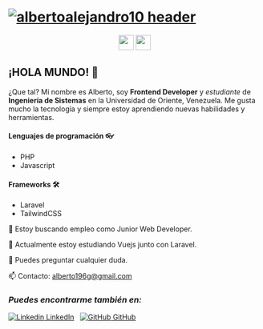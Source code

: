 # [![albertoalejandro10 header](https://raw.albertoalejandro10.github.com/images)](https://albertoalejandro10.github.com)

<p align='center'>
  <a href="https://www.buymeacoffee.com/bBdtMQO"><img height="30" src="https://github.com/WaylonWalker/WaylonWalker/blob/main/icon/by-me-a-coffee.png?raw=true"></a>
  <a href="https://www.linkedin.com/in/albertoalejandro10/"><img height="30" src="./images"></a>
</p>

## ¡HOLA MUNDO! 👋

¿Que tal? Mi nombre es Alberto, soy **Frontend Developer** y _estudiante_ de **Ingeniería de Sistemas** en la Universidad de Oriente, Venezuela.
Me gusta mucho la tecnología y siempre estoy aprendiendo nuevas habilidades y herramientas.
  
  #### **Lenguajes de programación** 👓
   - PHP
   - Javascript
  #### **Frameworks** 🛠
   - Laravel
   - TailwindCSS

 🔭 Estoy buscando empleo como Junior Web Developer.
 
 🌱 Actualmente estoy estudiando Vuejs junto con Laravel.
 
 💬 Puedes preguntar cualquier duda.
 
 📫 Contacto: alberto196g@gmail.com
  
  ### _**Puedes encontrarme también en:**_

[![Linkedin](https://i.stack.imgur.com/gVE0j.png) LinkedIn](https://www.linkedin.com/in/albertoalejandro10/)
&nbsp;
[![GitHub](https://i.stack.imgur.com/tskMh.png) GitHub](https://github.com/albertoalejandro10)


<!--
**albertoalejandro10/albertoalejandro10** is a ✨ _special_ ✨ repository because its `README.md` (this file) appears on your GitHub profile.

-->
